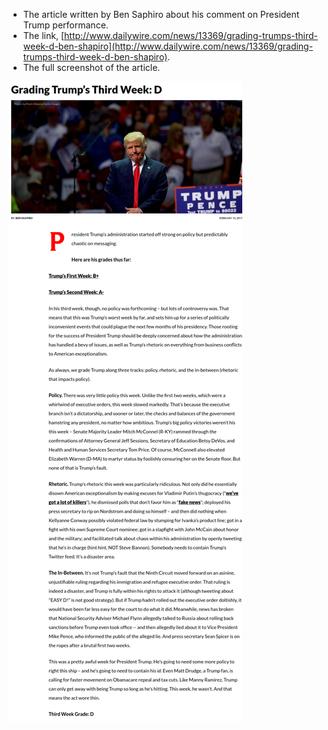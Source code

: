 * The article written by Ben Saphiro about his comment on President Trump performance.
* The link, [http://www.dailywire.com/news/13369/grading-trumps-third-week-d-ben-shapiro](http://www.dailywire.com/news/13369/grading-trumps-third-week-d-ben-shapiro).
* The full screenshot of the article.

![./20170224-1221-cet-grading-trump-this-week-by-ben-saphiro-1.png](./20170224-1221-cet-grading-trump-this-week-by-ben-saphiro-1.png)